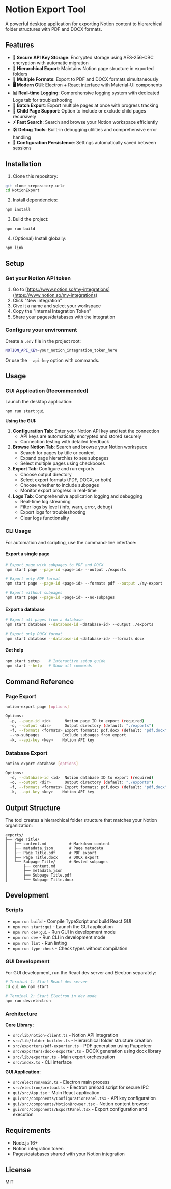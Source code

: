 # Notion Export Tool

A powerful desktop application for exporting Notion content to hierarchical folder structures with PDF and DOCX formats.

## Features

- **🔐 Secure API Key Storage**: Encrypted storage using AES-256-CBC encryption with automatic migration
- **📁 Hierarchical Export**: Maintains Notion page structure in exported folders
- **📄 Multiple Formats**: Export to PDF and DOCX formats simultaneously
- **🖥️ Modern GUI**: Electron + React interface with Material-UI components
- **📊 Real-time Logging**: Comprehensive logging system with dedicated Logs tab for troubleshooting
- **🔄 Batch Export**: Export multiple pages at once with progress tracking
- **🌳 Child Page Support**: Option to include or exclude child pages recursively
- **⚡ Fast Search**: Search and browse your Notion workspace efficiently
- **🛠️ Debug Tools**: Built-in debugging utilities and comprehensive error handling
- **💾 Configuration Persistence**: Settings automatically saved between sessions

## Installation

1. Clone this repository:
```bash
git clone <repository-url>
cd NotionExport
```

2. Install dependencies:
```bash
npm install
```

3. Build the project:
```bash
npm run build
```

4. (Optional) Install globally:
```bash
npm link
```

## Setup

### Get your Notion API token

1. Go to [https://www.notion.so/my-integrations](https://www.notion.so/my-integrations)
2. Click "New integration"
3. Give it a name and select your workspace
4. Copy the "Internal Integration Token"
5. Share your pages/databases with the integration

### Configure your environment

Create a `.env` file in the project root:
```bash
NOTION_API_KEY=your_notion_integration_token_here
```

Or use the `--api-key` option with commands.

## Usage

### GUI Application (Recommended)

Launch the desktop application:
```bash
npm run start:gui
```

**Using the GUI:**
1. **Configuration Tab**: Enter your Notion API key and test the connection
   - API keys are automatically encrypted and stored securely
   - Connection testing with detailed feedback
2. **Browse Notion Tab**: Search and browse your Notion workspace
   - Search for pages by title or content
   - Expand page hierarchies to see subpages
   - Select multiple pages using checkboxes
3. **Export Tab**: Configure and run exports
   - Choose output directory
   - Select export formats (PDF, DOCX, or both)
   - Choose whether to include subpages
   - Monitor export progress in real-time
4. **Logs Tab**: Comprehensive application logging and debugging
   - Real-time log streaming
   - Filter logs by level (info, warn, error, debug)
   - Export logs for troubleshooting
   - Clear logs functionality

### CLI Usage

For automation and scripting, use the command-line interface:

#### Export a single page
```bash
# Export page with subpages to PDF and DOCX
npm start page --page-id <page-id> --output ./exports

# Export only PDF format
npm start page --page-id <page-id> --formats pdf --output ./my-export

# Export without subpages
npm start page --page-id <page-id> --no-subpages
```

#### Export a database
```bash
# Export all pages from a database
npm start database --database-id <database-id> --output ./exports

# Export only DOCX format
npm start database --database-id <database-id> --formats docx
```

#### Get help
```bash
npm start setup    # Interactive setup guide
npm start --help   # Show all commands
```

## Command Reference

### Page Export
```bash
notion-export page [options]

Options:
  -p, --page-id <id>      Notion page ID to export (required)
  -o, --output <dir>      Output directory (default: "./exports")
  -f, --formats <formats> Export formats: pdf,docx (default: "pdf,docx")
  --no-subpages          Exclude subpages from export
  -k, --api-key <key>    Notion API key
```

### Database Export
```bash
notion-export database [options]

Options:
  -d, --database-id <id>  Notion database ID to export (required)
  -o, --output <dir>      Output directory (default: "./exports")
  -f, --formats <formats> Export formats: pdf,docx (default: "pdf,docx")
  -k, --api-key <key>    Notion API key
```

## Output Structure

The tool creates a hierarchical folder structure that matches your Notion organization:

```
exports/
├── Page Title/
│   ├── content.md          # Markdown content
│   ├── metadata.json       # Page metadata
│   ├── Page Title.pdf      # PDF export
│   ├── Page Title.docx     # DOCX export
│   └── Subpage Title/      # Nested subpages
│       ├── content.md
│       ├── metadata.json
│       ├── Subpage Title.pdf
│       └── Subpage Title.docx
```

## Development

### Scripts
- `npm run build` - Compile TypeScript and build React GUI
- `npm run start:gui` - Launch the GUI application
- `npm run dev:gui` - Run GUI in development mode
- `npm run dev` - Run CLI in development mode
- `npm run lint` - Run linting
- `npm run type-check` - Check types without compilation

### GUI Development
For GUI development, run the React dev server and Electron separately:
```bash
# Terminal 1: Start React dev server
cd gui && npm start

# Terminal 2: Start Electron in dev mode
npm run dev:electron
```

### Architecture

**Core Library:**
- `src/lib/notion-client.ts` - Notion API integration
- `src/lib/folder-builder.ts` - Hierarchical folder structure creation
- `src/exporters/pdf-exporter.ts` - PDF generation using Puppeteer
- `src/exporters/docx-exporter.ts` - DOCX generation using docx library
- `src/lib/exporter.ts` - Main export orchestration
- `src/index.ts` - CLI interface

**GUI Application:**
- `src/electron/main.ts` - Electron main process
- `src/electron/preload.ts` - Electron preload script for secure IPC
- `gui/src/App.tsx` - Main React application
- `gui/src/components/ConfigurationPanel.tsx` - API key configuration
- `gui/src/components/NotionBrowser.tsx` - Notion content browser
- `gui/src/components/ExportPanel.tsx` - Export configuration and execution

## Requirements

- Node.js 16+ 
- Notion integration token
- Pages/databases shared with your Notion integration

## License

MIT